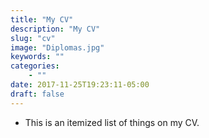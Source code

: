 ```yaml
---
title: "My CV"
description: "My CV"
slug: "cv"
image: "Diplomas.jpg"
keywords: ""
categories:
    - ""
date: 2017-11-25T19:23:11-05:00
draft: false
---
```


- This is an itemized list of things on my CV.
